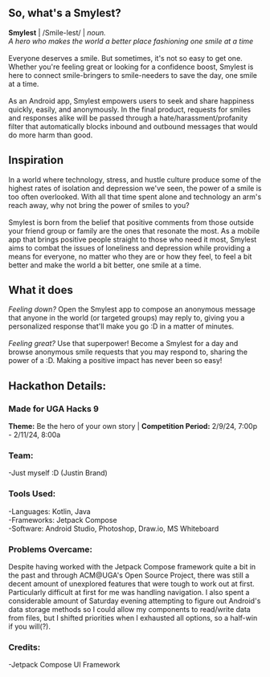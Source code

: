 ## So, what's a Smylest?
**Smylest** | /Smile-lest/ | _noun._ <br>
_A hero who makes the world a better place fashioning one smile at a time_
<br><br>
Everyone deserves a smile. But sometimes, it's not so easy to get one. Whether you're feeling great or looking for a 
confidence boost, Smylest is here to connect smile-bringers to smile-needers to save the day, one smile at a time.
<br><br>
As an Android app, Smylest empowers users to seek and share happiness quickly, easily, and anonymously. In the final 
product, requests for smiles and responses alike will be passed through a hate/harassment/profanity filter that automatically 
blocks inbound and outbound messages that would do more harm than good.

## Inspiration
In a world where technology, stress, and hustle culture produce some of the highest rates of isolation and depression we've seen,
the power of a smile is too often overlooked. With all that time spent alone and technology an arm's reach away, why not bring
the power of smiles to you?
<br><br>
Smylest is born from the belief that positive comments from those outside your friend group or family are the ones that resonate
the most. As a mobile app that brings positive people straight to those who need it most, Smylest aims to combat the issues of 
loneliness and depression while providing a means for everyone, no matter who they are or how they feel, to feel a bit better 
and make the world a bit better, one smile at a time.

## What it does
_Feeling down?_ Open the Smylest app to compose an anonymous message that anyone in the world 
(or targeted groups) may reply to, giving you a personalized response that'll make you go :D in a matter of minutes.
<br><br>
_Feeling great?_ Use that superpower! Become a Smylest for a day and browse anonymous smile requests that you may respond to, 
sharing the power of a :D. Making a positive impact has never been so easy!

## Hackathon Details:
### Made for UGA Hacks 9
**Theme:** Be the hero of your own story | **Competition Period:** 2/9/24, 7:00p - 2/11/24, 8:00a

### Team:
-Just myself :D (Justin Brand)

### Tools Used:
-Languages: Kotlin, Java<br>
-Frameworks: Jetpack Compose<br>
-Software: Android Studio, Photoshop, Draw.io, MS Whiteboard

### Problems Overcame:
Despite having worked with the Jetpack Compose framework quite a bit in the past and through ACM@UGA's Open Source Project,
there was still a decent amount of unexplored features that were tough to work out at first. Particularly difficult at first for me
was handling navigation. I also spent a considerable amount of Saturday evening attempting to figure out Android's data storage methods
so I could allow my components to read/write data from files, but I shifted priorities when I exhausted all options, so a half-win if
you will(?).

### Credits:
-Jetpack Compose UI Framework
